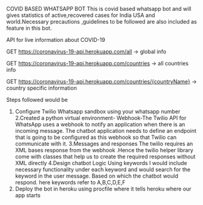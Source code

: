 COVID BASED WHATSAPP BOT
This is covid based whatsapp bot and will gives statistics of active,recovered cases for India USA and world.Necessary precautions ,guidelines to be followed are also included as feature in this bot. 

API for live information about COVID-19

GET https://coronavirus-19-api.herokuapp.com/all -> global info

GET https://coronavirus-19-api.herokuapp.com/countries -> all countries info

GET https://coronavirus-19-api.herokuapp.com/countries/{countryName} -> country specific information

Steps followed would be
1. Configure Twilio Whatsapp sandbox using your whatsapp number
2.Created a python virtual environment-
Webhook-The Twilio API for WhatsApp uses a webhook to notify an application when there is an incoming message. The chatbot application needs to define an endpoint that is going to be configured as this webhook so that Twilio can communicate with it.
3.Messages and responses 
The twilio requires an XML bases response from the webhook .Hence the twilio helper library come with classes that help us to create the required responses without XML directly
4.Design chatbot Logic
Using keywords I would include necessary functionality under each keyword and would search for the keyword in the user message.
Based on which the chatbot would respond. here keywords refer to A,B,C,D,E,F
5. Deploy the bot in heroku using procfile where it tells heroku where our app starts
